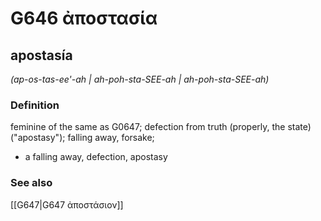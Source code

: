 # G646 ἀποστασία

## apostasía

_(ap-os-tas-ee'-ah | ah-poh-sta-SEE-ah | ah-poh-sta-SEE-ah)_

### Definition

feminine of the same as G0647; defection from truth (properly, the state) ("apostasy"); falling away, forsake; 

- a falling away, defection, apostasy

### See also

[[G647|G647 ἀποστάσιον]]
